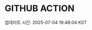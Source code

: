 # GITHUB ACTION
  <!-- START_UPDATED_TIME -->
  업데이트 시간: 2025-07-04 19:48:04 KST
  <!-- END_UPDATED_TIME -->
